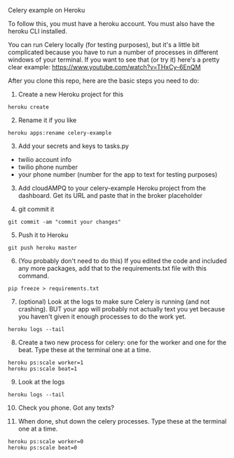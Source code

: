 Celery example on Heroku

To follow this, you must have a heroku account. You must also have the heroku CLI installed.

You can run Celery locally (for testing purposes), but it's a little bit complicated because you have to run a number of processes in different windows of your terminal. If you want to see that (or try it) here's a pretty clear example:
https://www.youtube.com/watch?v=THxCy-6EnQM


After you clone this repo, here are the basic steps you need to do:

1. Create a new Heroku project for this 
```
heroku create 
```

2. Rename it if you like
```
heroku apps:rename celery-example
```

3. Add your secrets and keys to tasks.py
* twilio account info
* twilio phone number
* your phone number (number for the app to text for testing purposes) 

3. Add cloudAMPQ to your celery-example Heroku project from the dashboard. Get its URL and paste that in the broker placeholder

4. git commit it
```
git commit -am "commit your changes"
```

5. Push it to Heroku
```
git push heroku master
```

6. (You probably don't need to do this) If you edited the code and included any more packages, add that to the requirements.txt file with this command.
```
pip freeze > requirements.txt
```

7. (optional) Look at the logs to make sure Celery is running (and not crashing). BUT your app will probably not actually text you yet because you haven't given it enough processes to do the work yet.
```
heroku logs --tail
```

8. Create a two new process for celery: one for the worker and one for the beat. Type these at the terminal one at a time.
```
heroku ps:scale worker=1
heroku ps:scale beat=1
```

9. Look at the logs
```
heroku logs --tail
```

10. Check you phone. Got any texts?

11. When done, shut down the celery processes. Type these at the terminal one at a time.
```
heroku ps:scale worker=0
heroku ps:scale beat=0
```
